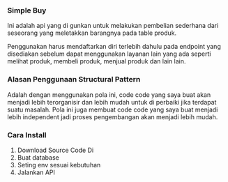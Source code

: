 ### Simple Buy 
Ini adalah api yang di gunkan untuk melakukan pembelian sederhana dari seseorang yang meletakkan barangnya pada table produk.

Penggunakan harus mendaftarkan diri terlebih dahulu pada endpoint yang disediakan sebelum dapat menggunakan layanan lain yang ada seperti melihat produk, membeli produk, menjual produk dan lain lain. 


### Alasan Penggunaan Structural Pattern
Adalah dengan menggunakan pola ini, code code yang saya buat akan menjadi lebih terorganisir dan lebih mudah untuk di perbaiki jika terdapat suatu masalah. Pola ini juga membuat code code yang saya buat menjadi lebih independent jadi proses pengembangan akan menjadi lebih mudah.


### Cara Install
1. Download Source Code Di
2. Buat database
3. Seting env sesuai kebutuhan 
4. Jalankan API